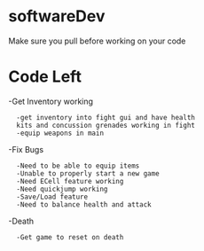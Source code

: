 # softwareDev
Make sure you pull before working on your code

# Code Left

-Get Inventory working
      
      -get inventory into fight gui and have health 
      kits and concussion grenades working in fight 
      -equip weapons in main

  
-Fix Bugs
      
      
      -Need to be able to equip items
      -Unable to properly start a new game 
      -Need ECell feature working
      -Need quickjump working
      -Save/Load feature
      -Need to balance health and attack 
     
-Death
	  
	  -Get game to reset on death

